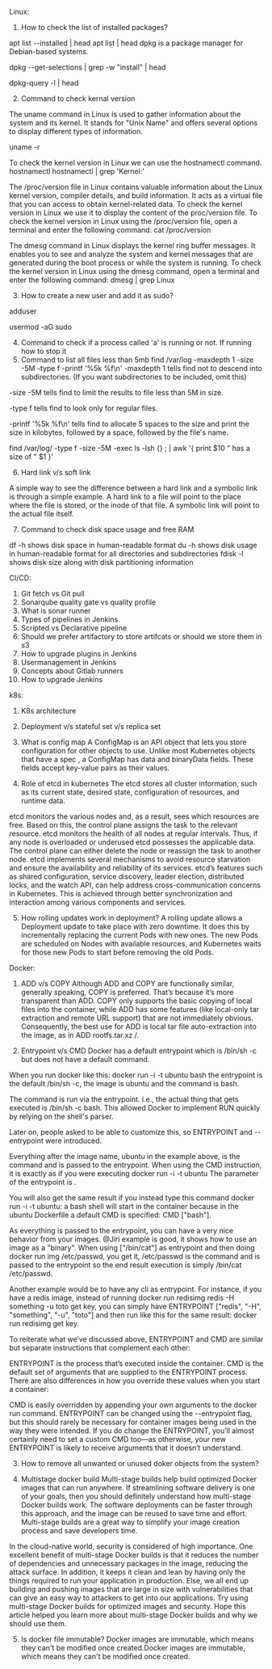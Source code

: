Linux: 
1. How to check the list of installed packages?

apt list --installed | head
apt list | head
dpkg is a package manager for Debian-based systems.

dpkg --get-selections | grep -w "install" | head

dpkg-query -l | head

2. Command to check kernal version

The uname command in Linux is used to gather information about the system and its kernel. It stands for "Unix Name" and offers several options to display different types of information.

uname -r

To check the kernel version in Linux we can use the hostnamectl command.
hostnamectl
hostnamectl | grep 'Kernel:'

The /proc/version file in Linux contains valuable information about the Linux kernel version, compiler details, and build information. It acts as a virtual file that you can access to obtain kernel-related data. To check the kernel version in Linux we use it to display the content of the proc/version file. To check the kernel version in Linux using the /proc/version file, open a terminal and enter the following command:
cat /proc/version

The dmesg command in Linux displays the kernel ring buffer messages. It enables you to see and analyze the system and kernel messages that are generated during the boot process or while the system is running. To check the kernel version in Linux using the dmesg command, open a terminal and enter the following command:
dmesg | grep Linux

3. How to create a new user and add it as sudo?

adduser <username>

usermod -aG sudo <username>

4. Command to check if a process called 'a' is running or not. If running how to stop it
5. Command to list all files less than 5mb
find /var/log -maxdepth 1 -size -5M -type f -printf '%5k %f\n'
-maxdepth 1 tells find not to descend into subdirectories. (If you want subdirectories to be included, omit this)

-size -5M tells find to limit the results to file less than 5M in size.

-type f tells find to look only for regular files.

-printf '%5k %f\n' tells find to allocate 5 spaces to the size and print the size in kilobytes, followed by a space, followed by the file's name.

find /var/log/ -type f -size -5M -exec ls -lsh {} \; | awk '{ print $10 " has a size of " $1 }'

6. Hard link v/s soft link

A simple way to see the difference between a hard link and a symbolic link is through a simple example. A hard link to a file will point to the place where the file is stored, or the inode of that file. A symbolic link will point to the actual file itself.

7. Command to check disk space usage and free RAM

df -h shows disk space in human-readable format
du -h shows disk usage in human-readable format for all directories and subdirectories
fdisk -l shows disk size along with disk partitioning information


CI/CD: 
1. Git fetch vs Git pull
2. Sonarqube quality gate vs quality profile
3. What is sonar runner
4. Types of pipelines in Jenkins
5. Scripted vs Declarative pipeline
6. Should we prefer artifactory to store artifcats or should we store them in s3
7. How to upgrade plugins in Jenkins
8. Usermanagement in Jenkins
9. Concepts about Gitlab runners
10. How to upgrade Jenkins

k8s: 
1. K8s architecture
2. Deployment v/s stateful set v/s replica set
3. What is config map
A ConfigMap is an API object that lets you store configuration for other objects to use. Unlike most Kubernetes objects that have a spec , a ConfigMap has data and binaryData fields. 
These fields accept key-value pairs as their values. 

4. Role of etcd in kubernetes
The etcd stores all cluster information, such as its current state, desired state, configuration of resources, and runtime data. 

etcd monitors the various nodes and, as a result, sees which resources are free. Based on this, the control plane assigns the task to the relevant resource. 
etcd monitors the health of all nodes at regular intervals. Thus, if any node is overloaded or underused etcd possesses the applicable data. The control plane can either delete the node or reassign the task to another node. 
etcd implements several mechanisms to avoid resource starvation and ensure the availability and reliability of its services.
etcd’s features such as shared configuration, service discovery, leader election, distributed locks, and the watch API, can help address cross-communication concerns in Kubernetes. This is achieved through better synchronization and interaction among various components and services.

5. How rolling updates work in deployment?
A rolling update allows a Deployment update to take place with zero downtime. It does this by incrementally replacing the current Pods with new ones. The new Pods are scheduled on Nodes with available resources, and Kubernetes waits for those new Pods to start before removing the old Pods.

Docker: 
1. ADD v/s COPY
Although ADD and COPY are functionally similar, generally speaking, COPY is preferred. That’s because it’s more transparent than ADD. 
COPY only supports the basic copying of local files into the container, while ADD has some features (like local-only tar extraction and remote URL support) 
that are not immediately obvious. Consequently, the best use for ADD is local tar file auto-extraction into the image, as in ADD rootfs.tar.xz /.

2. Entrypoint v/s CMD
Docker has a default entrypoint which is /bin/sh -c but does not have a default command.

When you run docker like this: docker run -i -t ubuntu bash the entrypoint is the default /bin/sh -c, the image is ubuntu and the command is bash.

The command is run via the entrypoint. i.e., the actual thing that gets executed is /bin/sh -c bash. This allowed Docker to implement RUN quickly by relying on the shell's parser.

Later on, people asked to be able to customize this, so ENTRYPOINT and --entrypoint were introduced.

Everything after the image name, ubuntu in the example above, is the command and is passed to the entrypoint. When using the CMD instruction, it is exactly as if you were executing
docker run -i -t ubuntu <cmd>
The parameter of the entrypoint is <cmd>.

You will also get the same result if you instead type this command docker run -i -t ubuntu: a bash shell will start in the container because in the ubuntu Dockerfile a default CMD is specified:
CMD ["bash"].

As everything is passed to the entrypoint, you can have a very nice behavior from your images. @Jiri example is good, it shows how to use an image as a "binary". When using ["/bin/cat"] as entrypoint and then doing docker run img /etc/passwd, you get it, /etc/passwd is the command and is passed to the entrypoint so the end result execution is simply /bin/cat /etc/passwd.

Another example would be to have any cli as entrypoint. For instance, if you have a redis image, instead of running docker run redisimg redis -H something -u toto get key, you can simply have ENTRYPOINT ["redis", "-H", "something", "-u", "toto"] and then run like this for the same result: docker run redisimg get key.

To reiterate what we’ve discussed above, ENTRYPOINT and CMD are similar but separate instructions that complement each other:

ENTRYPOINT is the process that’s executed inside the container.
CMD is the default set of arguments that are supplied to the ENTRYPOINT process.
There are also differences in how you override these values when you start a container:

CMD is easily overridden by appending your own arguments to the docker run command.
ENTRYPOINT can be changed using the --entrypoint flag, but this should rarely be necessary for container images being used in the way they were intended. If you do change the ENTRYPOINT, you’ll almost certainly need to set a custom CMD too—as otherwise, your new ENTRYPOINT is likely to receive arguments that it doesn’t understand.

3. How to remove all unwanted or unused doker objects from the system?

4. Multistage docker build
Multi-stage builds help build optimized Docker images that can run anywhere. If streamlining software delivery is one of your goals, then you should definitely understand how multi-stage Docker builds work. 
The software deployments can be faster through this approach, and the image can be reused to save time and effort. Multi-stage builds are a great way to simplify your image creation process and save developers time.

In the cloud-native world, security is considered of high importance. One excellent benefit of multi-stage Docker builds is that it reduces the number of dependencies and unnecessary packages in the image, 
reducing the attack surface. In addition, it keeps it clean and lean by having only the things required to run your application in production. Else, we all end up building and pushing images that are large in 
size with vulnerabilities that can give an easy way to attackers to get into our applications. Try using multi-stage Docker builds for optimized images and security. Hope this article helped you learn more about multi-stage Docker builds and why we should use them.

5. Is docker file immutable?
Docker images are immutable, which means they can't be modified once created.Docker images are immutable, which means they can't be modified once created.

